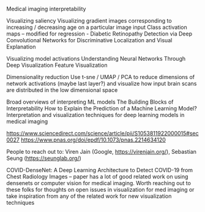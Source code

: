 Medical imaging interpretability

Visualizing saliency
Visualizing gradient images corresponding to increasing / decreasing age on a particular image input
Class activation maps – modified for regression - Diabetic Retinopathy Detection via Deep Convolutional Networks for Discriminative Localization and Visual Explanation  


Visualizing model activations
Understanding Neural Networks Through Deep Visualization 
Feature Visualization 



Dimensionality reduction
Use t-sne / UMAP / PCA to reduce dimensions of network activations (maybe last layer?) and visualize how input brain scans are distributed in the low dimensional space



Broad overviews of interpreting ML models
The Building Blocks of Interpretability
How to Explain the Prediction of a Machine Learning Model? 
Interpretation and visualization techniques for deep learning models in medical imaging 

https://www.sciencedirect.com/science/article/pii/S1053811922000015#sec0027
https://www.pnas.org/doi/epdf/10.1073/pnas.2214634120


People to reach out to:
Viren Jain (Google, https://virenjain.org/), Sebastian Seung (https://seunglab.org/)  

COVID-DenseNet: A Deep Learning Architecture to Detect COVID-19 from Chest Radiology Images – paper has a lot of good related work on using densenets or computer vision for medical imaging. Worth reaching out to these folks for thoughts on open issues in visualization for med imaging or take inspiration from any of the related work for new visualization techniques
